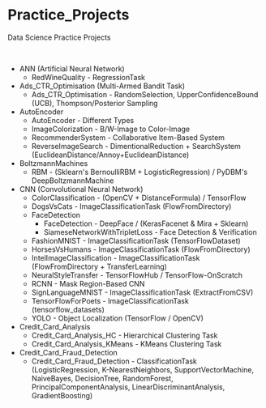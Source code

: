# Practice_Projects
Data Science Practice Projects

<br/>

* ANN (Artificial Neural Network)
  + RedWineQuality - RegressionTask
* Ads_CTR_Optimisation (Multi-Armed Bandit Task)
  + Ads_CTR_Optimisation - RandomSelection, UpperConfidenceBound (UCB), Thompson/Posterior Sampling
* AutoEncoder
  + AutoEncoder - Different Types
  + ImageColorization - B/W-Image to Color-Image
  + RecommenderSystem - Collaborative Item-Based System
  + ReverseImageSearch - DimentionalReduction + SearchSystem (EuclideanDistance/Annoy+EuclideanDistance)
* BoltzmannMachines
  + RBM - (Sklearn's BernoulliRBM + LogisticRegression) / PyDBM's DeepBoltzmannMachine
* CNN (Convolutional Neural Network)
  + ColorClassification - (OpenCV + DistanceFormula) / TensorFlow
  + DogsVsCats - ImageClassificationTask (FlowFromDirectory)
  + FaceDetection
    - FaceDetection - DeepFace / (KerasFacenet & Mira + Sklearn)
    - SiameseNetworkWithTripletLoss - Face Detection & Verification
  + FashionMNIST - ImageClassificationTask (TensorFlowDataset)
  + HorsesVsHumans - ImageClassificationTask (FlowFromDirectory)
  + IntelImageClassification - ImageClassificationTask (FlowFromDirectory + TransferLearning)
  + NeuralStyleTransfer - TensorFlowHub / TensorFlow-OnScratch
  + RCNN - Mask Region-Based CNN
  + SignLanguageMNIST - ImageClassificationTask (ExtractFromCSV)
  + TensorFlowForPoets - ImageClassificationTask (tensorflow_datasets)
  + YOLO - Object Localization (TensorFlow / OpenCV)
* Credit_Card_Analysis
  + Credit_Card_Analysis_HC - Hierarchical Clustering Task
  + Credit_Card_Analysis_KMeans - KMeans Clustering Task
* Credit_Card_Fraud_Detection 
  + Credit_Card_Fraud_Detection - ClassificationTask (LogisticRegression, K-NearestNeighbors, SupportVectorMachine, NaiveBayes, DecisionTree, RandomForest, PrincipalComponentAnalysis, LinearDiscriminantAnalysis, GradientBoosting)